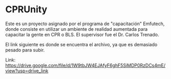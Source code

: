 # CPRUnity
Este es un proyecto asignado por el programa de "capacitación" Emfutech, donde consiste en utilizar un ambiente de realidad aumentada para capacitar la gente en CPR o BLS. El supervisor fue el Dr. Carlos Trenado. 



El link siguiente es donde se encuentra el archivo, ya que es demasiado pesado para subir. 

Link: https://drive.google.com/file/d/1W9tbJW4EJAfyF6ghF5SiMDP0RzDCs4mE/view?usp=drive_link 
